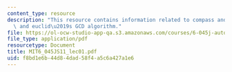 ```yaml
---
content_type: resource
description: "This resource contains information related to compass and straightedge,\
  \ and euclid\u2019s GCD algorithm."
file: https://ol-ocw-studio-app-qa.s3.amazonaws.com/courses/6-045j-automata-computability-and-complexity-spring-2011/f8bd1e6b44d84dad58f4a5c6a427a1e6_MIT6_045JS11_lec01.pdf
file_type: application/pdf
resourcetype: Document
title: MIT6_045JS11_lec01.pdf
uid: f8bd1e6b-44d8-4dad-58f4-a5c6a427a1e6
---
```

